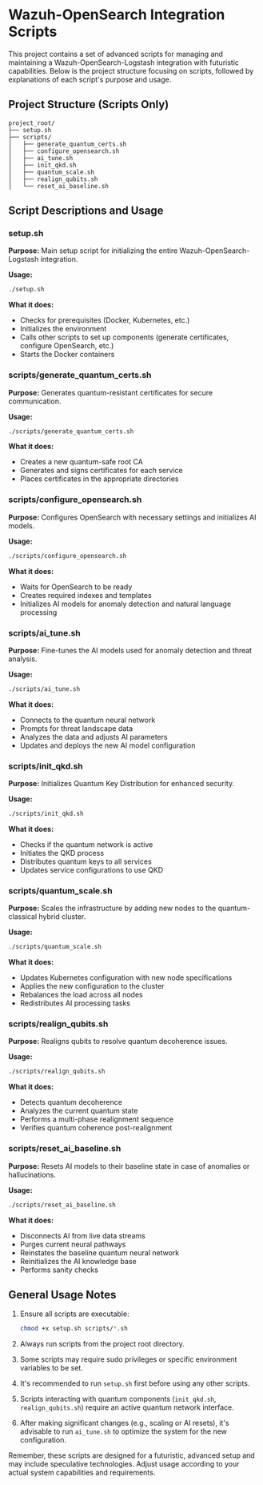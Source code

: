 # Wazuh-OpenSearch Integration Scripts

This project contains a set of advanced scripts for managing and maintaining a Wazuh-OpenSearch-Logstash integration with futuristic capabilities. Below is the project structure focusing on scripts, followed by explanations of each script's purpose and usage.

## Project Structure (Scripts Only)

```
project_root/
├── setup.sh
├── scripts/
│   ├── generate_quantum_certs.sh
│   ├── configure_opensearch.sh
│   ├── ai_tune.sh
│   ├── init_qkd.sh
│   ├── quantum_scale.sh
│   ├── realign_qubits.sh
│   └── reset_ai_baseline.sh
```

## Script Descriptions and Usage

### setup.sh

**Purpose:** Main setup script for initializing the entire Wazuh-OpenSearch-Logstash integration.

**Usage:**
```bash
./setup.sh
```

**What it does:**
- Checks for prerequisites (Docker, Kubernetes, etc.)
- Initializes the environment
- Calls other scripts to set up components (generate certificates, configure OpenSearch, etc.)
- Starts the Docker containers

### scripts/generate_quantum_certs.sh

**Purpose:** Generates quantum-resistant certificates for secure communication.

**Usage:**
```bash
./scripts/generate_quantum_certs.sh
```

**What it does:**
- Creates a new quantum-safe root CA
- Generates and signs certificates for each service
- Places certificates in the appropriate directories

### scripts/configure_opensearch.sh

**Purpose:** Configures OpenSearch with necessary settings and initializes AI models.

**Usage:**
```bash
./scripts/configure_opensearch.sh
```

**What it does:**
- Waits for OpenSearch to be ready
- Creates required indexes and templates
- Initializes AI models for anomaly detection and natural language processing

### scripts/ai_tune.sh

**Purpose:** Fine-tunes the AI models used for anomaly detection and threat analysis.

**Usage:**
```bash
./scripts/ai_tune.sh
```

**What it does:**
- Connects to the quantum neural network
- Prompts for threat landscape data
- Analyzes the data and adjusts AI parameters
- Updates and deploys the new AI model configuration

### scripts/init_qkd.sh

**Purpose:** Initializes Quantum Key Distribution for enhanced security.

**Usage:**
```bash
./scripts/init_qkd.sh
```

**What it does:**
- Checks if the quantum network is active
- Initiates the QKD process
- Distributes quantum keys to all services
- Updates service configurations to use QKD

### scripts/quantum_scale.sh

**Purpose:** Scales the infrastructure by adding new nodes to the quantum-classical hybrid cluster.

**Usage:**
```bash
./scripts/quantum_scale.sh
```

**What it does:**
- Updates Kubernetes configuration with new node specifications
- Applies the new configuration to the cluster
- Rebalances the load across all nodes
- Redistributes AI processing tasks

### scripts/realign_qubits.sh

**Purpose:** Realigns qubits to resolve quantum decoherence issues.

**Usage:**
```bash
./scripts/realign_qubits.sh
```

**What it does:**
- Detects quantum decoherence
- Analyzes the current quantum state
- Performs a multi-phase realignment sequence
- Verifies quantum coherence post-realignment

### scripts/reset_ai_baseline.sh

**Purpose:** Resets AI models to their baseline state in case of anomalies or hallucinations.

**Usage:**
```bash
./scripts/reset_ai_baseline.sh
```

**What it does:**
- Disconnects AI from live data streams
- Purges current neural pathways
- Reinstates the baseline quantum neural network
- Reinitializes the AI knowledge base
- Performs sanity checks

## General Usage Notes

1. Ensure all scripts are executable:
   ```bash
   chmod +x setup.sh scripts/*.sh
   ```

2. Always run scripts from the project root directory.

3. Some scripts may require sudo privileges or specific environment variables to be set.

4. It's recommended to run `setup.sh` first before using any other scripts.

5. Scripts interacting with quantum components (`init_qkd.sh`, `realign_qubits.sh`) require an active quantum network interface.

6. After making significant changes (e.g., scaling or AI resets), it's advisable to run `ai_tune.sh` to optimize the system for the new configuration.

Remember, these scripts are designed for a futuristic, advanced setup and may include speculative technologies. Adjust usage according to your actual system capabilities and requirements.